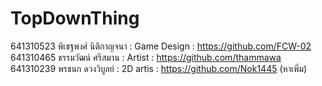 # TopDownThing
641310523 พิเชฐพงศ์ นิติกาญจนา : Game Design : https://github.com/FCW-02
641310465 ธรรมวัฒน์ ศรีสมาน : Artist : https://github.com/thammawa
641310239 พรชนก   ดวงวิบูลย์ : 2D artis : https://github.com/Nok1445
(หาเพิ่ม)
